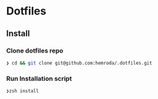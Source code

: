 # Dotfiles

## Install

### Clone dotfiles repo

```sh
❯ cd && git clone git@github.com:hemroda/.dotfiles.git
```

### Run Installation script

```sh
❯zsh install
```
